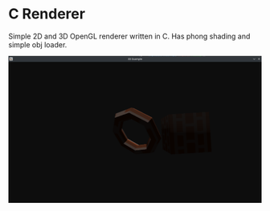 # C Renderer

Simple 2D and 3D OpenGL renderer written in C.
Has phong shading and simple obj loader.

![My Image](images/screenshot_3d_example.png)
